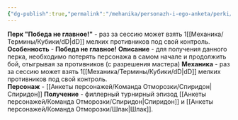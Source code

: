 ```yaml
---
{"dg-publish":true,"permalink":"/mehanika/personazh-i-ego-anketa/perki/pobeda-ne-glavnoe/"}
---
```


**Перк "Победа не главное!"** - раз за сессию может взять 1[[Механика/Термины/Кубики/dD\|dD]] мелких противников под свой контроль.  
**Особенность** - **Победа не главное!**
**Описание** - для получения данного перка, необходимо потерять персонажа в самом начале и продолжить бой, отыгрывая за противников (с разрешения мастера)
**Механика** - раз за сессию может взять 1[[Механика/Термины/Кубики/dD\|dD]] мелких противников под свой контроль.  
**Персонаж** - [[Анкеты персонажей/Команда Отморозки/Спиридон\|Спиридон]]
**Получение** - филлерный турнирный эпизод [[Анкеты персонажей/Команда Отморозки/Спиридон\|Спиридон]] и [[Анкеты персонажей/Команда Отморозки/Шлак\|Шлак]]. 